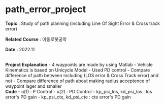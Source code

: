 # path_error_project

 
 <b>Topic</b> : Study of path planning (including Line Of Sight Error & Cross track error)

<b>Related Course</b> : 이동로봇공학

<b>Date</b> : 2022.11


<br>
<b>Project Explanation</b>
- 4 waypoints are made by using Matlab
- Vehicle Kinematics is based on Unicycle Model
- Used PD control
- Compare difference of path between including (LOS error & Cross Track error) and not
- Compare difference of path about making radius acceptence of waypoint lager and smaller


<br>
<b>Code</b>
- u(1) : P Control
- u(2) : PD Control
- kp_psi_los, kd_psi_los : los error's PD gain
- kp_psi_cte, kd_psi_cte : cte error's PD gain